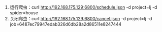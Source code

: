 
1. 运行爬虫：curl http://192.168.175.129:6800/schedule.json -d project=lj -d spider=house
2. 关闭爬虫：curl http://192.168.175.129:6800/cancel.json -d project=lj -d job=6487ec79947edab326d6db28a2d86511e8247444